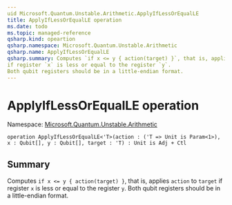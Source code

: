 ```yaml
---
uid Microsoft.Quantum.Unstable.Arithmetic.ApplyIfLessOrEqualLE
title: ApplyIfLessOrEqualLE operation
ms.date: todo
ms.topic: managed-reference
qsharp.kind: opeartion
qsharp.namespace: Microsoft.Quantum.Unstable.Arithmetic
qsharp.name: ApplyIfLessOrEqualLE
qsharp.summary: Computes `if x <= y { action(target) }`, that is, applies `action` to `target`
if register `x` is less or equal to the register `y`.
Both qubit registers should be in a little-endian format.
---
```


# ApplyIfLessOrEqualLE operation

Namespace: [Microsoft.Quantum.Unstable.Arithmetic](xref:Microsoft.Quantum.Unstable.Arithmetic)

```qsharp
operation ApplyIfLessOrEqualLE<'T>(action : ('T => Unit is Param<1>), x : Qubit[], y : Qubit[], target : 'T) : Unit is Adj + Ctl
```

## Summary
Computes `if x <= y { action(target) }`, that is, applies `action` to `target`
if register `x` is less or equal to the register `y`.
Both qubit registers should be in a little-endian format.
